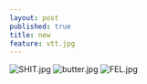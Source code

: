 ```yaml
---
layout: post
published: true
title: new
feature: vtt.jpg
---
```

![SHIT.jpg]({{site.baseurl}}/assets/images/posts/SHIT.jpg)
![butter.jpg]({{site.baseurl}}/assets/images/posts/butter.jpg)
![FEL.jpg]({{site.baseurl}}/assets/images/posts/FEL.jpg)
